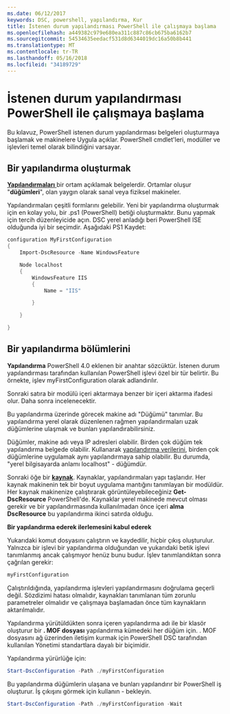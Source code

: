 ```yaml
---
ms.date: 06/12/2017
keywords: DSC, powershell, yapılandırma, Kur
title: İstenen durum yapılandırması PowerShell ile çalışmaya başlama
ms.openlocfilehash: a449382c979e680ea311c887c86cb675ba6162b7
ms.sourcegitcommit: 54534635eedacf531d8d6344019dc16a50b8b441
ms.translationtype: MT
ms.contentlocale: tr-TR
ms.lasthandoff: 05/16/2018
ms.locfileid: "34189729"
---
```

# <a name="getting-started-with-powershell-desired-state-configuration"></a>İstenen durum yapılandırması PowerShell ile çalışmaya başlama #

Bu kılavuz, PowerShell istenen durum yapılandırması belgeleri oluşturmaya başlamak ve makinelere Uygula açıklar. PowerShell cmdlet'leri, modüller ve işlevleri temel olarak bilindiğini varsayar.


## <a name="create-a-configuration"></a>Bir yapılandırma oluşturmak ##

[**Yapılandırmaları** ](https://msdn.microsoft.com/powershell/dsc/configurations) bir ortam açıklamak belgelerdir. Ortamlar oluşur "**düğümleri**", olan yaygın olarak sanal veya fiziksel makineler.

Yapılandırmaları çeşitli formlarını gelebilir. Yeni bir yapılandırma oluşturmak için en kolay yolu, bir .ps1 (PowerShell) betiği oluşturmaktır. Bunu yapmak için tercih düzenleyicide açın. DSC yerel anladığı beri PowerShell ISE olduğunda iyi bir seçimdir. Aşağıdaki PS1 Kaydet:

```powershell
configuration MyFirstConfiguration
{
    Import-DscResource -Name WindowsFeature

    Node localhost
    {
        WindowsFeature IIS
        {
            Name = "IIS"

        }

    }

}
```
## <a name="parts-of-a-configuration"></a>Bir yapılandırma bölümlerini ##
**Yapılandırma** PowerShell 4.0 eklenen bir anahtar sözcüktür. İstenen durum yapılandırması tarafından kullanılan PowerShell işlevi özel bir tür belirtir. Bu örnekte, işlev myFirstConfiguration olarak adlandırılır.

Sonraki satıra bir modülü içeri aktarmaya benzer bir içeri aktarma ifadesi olur. Daha sonra incelenecektir.

Bu yapılandırma üzerinde görecek makine adı "Düğümü" tanımlar. Bu yapılandırma yerel olarak düzenlenen rağmen yapılandırmaları uzak düğümlerine ulaşmak ve bunları yapılandırabilirsiniz.

Düğümler, makine adı veya IP adresleri olabilir. Birden çok düğüm tek yapılandırma belgede olabilir. Kullanarak [yapılandırma verilerini](https://msdn.microsoft.com/powershell/dsc/configdata), birden çok düğümlerine uygulamak aynı yapılandırmaya sahip olabilir. Bu durumda, "yerel bilgisayarda anlamı localhost" - düğümdür.

Sonraki öğe bir [ **kaynak**](https://msdn.microsoft.com/powershell/dsc/resources). Kaynaklar, yapılandırmaları yapı taşlarıdır. Her kaynak makinenin tek bir boyut uygulama mantığını tanımlayan bir modüldür. Her kaynak makinenize çalıştırarak görüntüleyebileceğiniz **Get-DscResource** PowerShell'de. Kaynaklar yerel makinede mevcut olması gerekir ve bir yapılandırmasında kullanılmadan önce içeri **alma DscResource** bu yapılandırma ikinci satırda olduğu.

**Bir yapılandırma ederek ilerlemesini kabul ederek**

Yukarıdaki komut dosyasını çalıştırın ve kaydedilir, hiçbir çıkış oluşturulur. Yalnızca bir işlevi bir yapılandırma olduğundan ve yukarıdaki betik işlevi tanımlanmış ancak çalışmıyor henüz bunu budur. İşlev tanımlandıktan sonra çağrılan gerekir:
```powershell
myFirstConfiguration
```

Çalıştırıldığında, yapılandırma işlevleri yapılandırmasını doğrulama geçerli değil. Sözdizimi hatası olmalıdır, kaynakları tanımlanan tüm zorunlu parametreler olmalıdır ve çalışmaya başlamadan önce tüm kaynakların aktarılmalıdır.

Yapılandırma yürütüldükten sonra içeren yapılandırma adı ile bir klasör oluşturur bir **. MOF dosyası** yapılandırma kümedeki her düğüm için. . MOF dosyasını ağ üzerinden iletişim kurmak için PowerShell DSC tarafından kullanılan Yönetimi standartlara dayalı bir biçimidir.

Yapılandırma yürürlüğe için:
```powershell
Start-DscConfiguration -Path ./myFirstConfiguration
```
Bu yapılandırma düğümlerin ulaşana ve bunları yapılandırır bir PowerShell iş oluşturur. İş çıkışını görmek için kullanın - bekleyin.
```powershell
Start-DscConfiguration -Path ./myFirstConfiguration -Wait
```